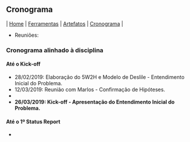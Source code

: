 ## Cronograma

| [Home](https://github.com/jussararodrigues/testes-4-periodo/tree/master/plano-implantacao-gsuite) | 
[Ferramentas](https://github.com/jussararodrigues/testes-4-periodo/blob/master/plano-implantacao-gsuite/pages/Ferramentas.md) | 
[Artefatos](https://github.com/jussararodrigues/testes-4-periodo/blob/master/plano-implantacao-gsuite/pages/Artefatos.md) | 
[Cronograma](https://github.com/jussararodrigues/testes-4-periodo/blob/master/plano-implantacao-gsuite/pages/Cronograma.md) | 

- Reuniões:

### Cronograma alinhado à disciplina

#### Até o Kick-off
- 28/02/2019: Elaboração do 5W2H e Modelo de Deslile - Entendimento Inicial do Problema.
- 12/03/2019: Reunião com Marlos - Confirmação de Hipóteses.
- 
- **26/03/2019: Kick-off - Apresentação do Entendimento Inicial do Problema.**

#### Até o 1º Status Report
- 
